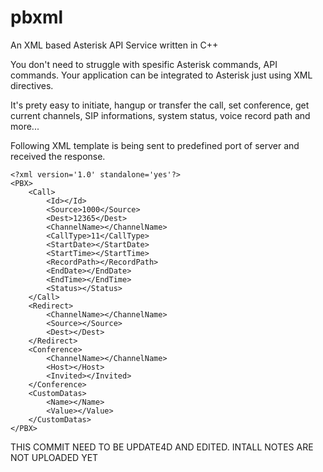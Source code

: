 # pbxml
An XML based Asterisk API Service written in C++  

You don't need to struggle with spesific Asterisk commands, API commands. Your application can be integrated to Asterisk just using XML directives.

It's prety easy to initiate, hangup or transfer the call, set conference, get current channels, SIP informations, system status,
voice record path and more... 

Following XML template is being sent to predefined port of server and received the response. 

```
<?xml version='1.0' standalone='yes'?>
<PBX>
	<Call>
		<Id></Id>
		<Source>1000</Source>
		<Dest>12365</Dest>
		<ChannelName></ChannelName>
		<CallType>11</CallType>
		<StartDate></StartDate>
		<StartTime></StartTime>
		<RecordPath></RecordPath>
		<EndDate></EndDate>
		<EndTime></EndTime>
		<Status></Status>
	</Call>
	<Redirect>
		<ChannelName></ChannelName>
		<Source></Source>
		<Dest></Dest>
	</Redirect>
	<Conference>
		<ChannelName></ChannelName>
		<Host></Host>
		<Invited></Invited>
	</Conference>
	<CustomDatas>
		<Name></Name>
		<Value></Value>
	</CustomDatas>
</PBX>
```

THIS COMMIT NEED TO BE UPDATE4D AND EDITED. INTALL NOTES ARE NOT UPLOADED YET
